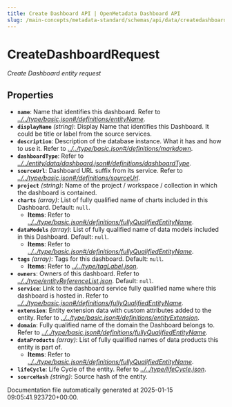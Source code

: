 ```yaml
---
title: Create Dashboard API | OpenMetadata Dashboard API
slug: /main-concepts/metadata-standard/schemas/api/data/createdashboard
---
```


# CreateDashboardRequest

*Create Dashboard entity request*

## Properties

- **`name`**: Name that identifies this dashboard. Refer to *[../../type/basic.json#/definitions/entityName](#/../type/basic.json#/definitions/entityName)*.
- **`displayName`** *(string)*: Display Name that identifies this Dashboard. It could be title or label from the source services.
- **`description`**: Description of the database instance. What it has and how to use it. Refer to *[../../type/basic.json#/definitions/markdown](#/../type/basic.json#/definitions/markdown)*.
- **`dashboardType`**: Refer to *[../../entity/data/dashboard.json#/definitions/dashboardType](#/../entity/data/dashboard.json#/definitions/dashboardType)*.
- **`sourceUrl`**: Dashboard URL suffix from its service. Refer to *[../../type/basic.json#/definitions/sourceUrl](#/../type/basic.json#/definitions/sourceUrl)*.
- **`project`** *(string)*: Name of the project / workspace / collection in which the dashboard is contained.
- **`charts`** *(array)*: List of fully qualified name of charts included in this Dashboard. Default: `null`.
  - **Items**: Refer to *[../../type/basic.json#/definitions/fullyQualifiedEntityName](#/../type/basic.json#/definitions/fullyQualifiedEntityName)*.
- **`dataModels`** *(array)*: List of fully qualified name of data models included in this Dashboard. Default: `null`.
  - **Items**: Refer to *[../../type/basic.json#/definitions/fullyQualifiedEntityName](#/../type/basic.json#/definitions/fullyQualifiedEntityName)*.
- **`tags`** *(array)*: Tags for this dashboard. Default: `null`.
  - **Items**: Refer to *[../../type/tagLabel.json](#/../type/tagLabel.json)*.
- **`owners`**: Owners of this dashboard. Refer to *[../../type/entityReferenceList.json](#/../type/entityReferenceList.json)*. Default: `null`.
- **`service`**: Link to the dashboard service fully qualified name where this dashboard is hosted in. Refer to *[../../type/basic.json#/definitions/fullyQualifiedEntityName](#/../type/basic.json#/definitions/fullyQualifiedEntityName)*.
- **`extension`**: Entity extension data with custom attributes added to the entity. Refer to *[../../type/basic.json#/definitions/entityExtension](#/../type/basic.json#/definitions/entityExtension)*.
- **`domain`**: Fully qualified name of the domain the Dashboard belongs to. Refer to *[../../type/basic.json#/definitions/fullyQualifiedEntityName](#/../type/basic.json#/definitions/fullyQualifiedEntityName)*.
- **`dataProducts`** *(array)*: List of fully qualified names of data products this entity is part of.
  - **Items**: Refer to *[../../type/basic.json#/definitions/fullyQualifiedEntityName](#/../type/basic.json#/definitions/fullyQualifiedEntityName)*.
- **`lifeCycle`**: Life Cycle of the entity. Refer to *[../../type/lifeCycle.json](#/../type/lifeCycle.json)*.
- **`sourceHash`** *(string)*: Source hash of the entity.


Documentation file automatically generated at 2025-01-15 09:05:41.923720+00:00.
